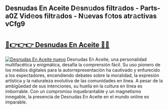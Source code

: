 ## Desnudas En Aceite D𝚎sn𝚞dos filtr𝚊dos - Parts-a0Z Vid𝚎os filtr𝚊dos - N𝚞evas f𝚘tos atr𝚊ctivas vCfg9

# <h2><a href="http://mb16v7o.tromn.icu/?c=Desnudas+En+Aceite">🔗👉👉👉 Desnudas En Aceite 🔗🔗</a></h2>

[![Desnudas En Aceite nuevo](https://i.imgur.com/pEAQMta.gif)](http://mb16v7o.tromn.icu/?c=Desnudas+En+Aceite)
Desnudas En Aceite, una personalidad multifacética y enigmática, desafía la comprensión fácil. Su uso pionero de los medios digitales para la autorrepresentación ha cautivado y enfurecido a los espectadores, encendiendo debates sobre la moralidad, la expresión artística y la naturaleza evolutiva de las comunidades en línea. A pesar de la ambigüedad de sus intenciones, su huella en la cultura en línea es imborrable. Con un compromiso inquebrantable y un magnetismo innegable, la presencia de Desnudas En Aceite en el mundo online es imparable.
